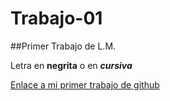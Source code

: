 # Trabajo-01

##Primer Trabajo de L.M.

Letra en **negrita** o en ___cursiva___

[Enlace a mi primer trabajo de github](https://github.com/christiancampos123/Trabajo-01)
